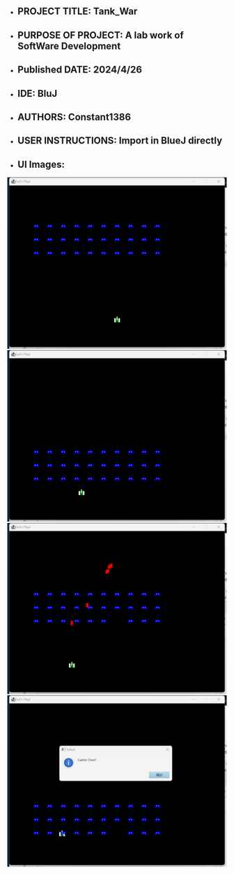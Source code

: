 - ## PROJECT TITLE: Tank_War
- ## PURPOSE OF PROJECT: A lab work of SoftWare Development
- ## Published DATE: 2024/4/26
- ## IDE: BluJ
- ## AUTHORS: Constant1386
- ## USER INSTRUCTIONS: Import in BlueJ directly
- ## UI Images:
![Move1](/assets/images/move1.png)
![MOve2](/assets/images/move2.png)
![shoot](/assets/images/shoot.png)
![over](/assets/images/over.png)
